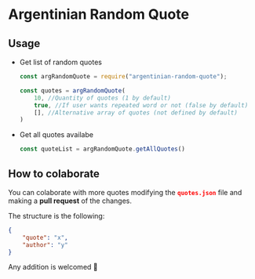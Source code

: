 # Argentinian Random Quote

## Usage

- Get list of random quotes
    ```js
    const argRandomQuote = require("argentinian-random-quote");

    const quotes = argRandomQuote(
        10, //Quantity of quotes (1 by default)
        true, //If user wants repeated word or not (false by default)
        [], //Alternative array of quotes (not defined by default)
    )
    ```
- Get all quotes availabe
    ```js
    const quoteList = argRandomQuote.getAllQuotes()
    ```

## How to colaborate

You can colaborate with more quotes modifying the  **<span style="color: red">`quotes.json`</span>** file and making a **pull request** of the changes.

The structure is the following:
```json
{
    "quote": "x",
    "author": "y"
}
```

Any addition is welcomed 🙌 